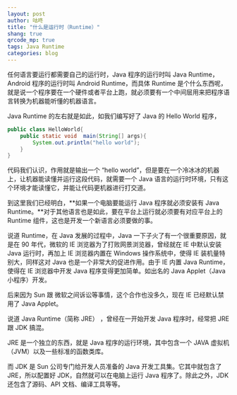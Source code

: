 ```yaml
---
layout: post
author: 咕咚
title: "什么是运行时（Runtime）"
shang: true
qrcode_mp: true
tags: Java Runtime
categories: blog 
---
```


任何语言要运行都需要自己的运行时，Java 程序的运行时叫 Java Runtime，Android 程序的运行时叫 Android Runtime，而具体 Runtime 是个什么东西呢，就是说一个程序要在一个硬件或者平台上跑，就必须要有一个中间层用来把程序语言转换为机器能听懂的机器语言。

Java Runtime 的左右就是如此，如我们编写好了 Java 的 Hello World 程序，

```java
public class HelloWorld{
    public static void  main(String[] args){
        System.out.println("hello world");
    }
}
```

代码我们认识，作用就是输出一个 “hello world”，但是要在一个冷冰冰的机器上，让机器能读懂并运行这段代码，就需要一个 Java 语言的运行时环境，只有这个环境才能读懂它，并能让代码更机器进行打交道。

到这里我们已经明白，**如果一个电脑要能运行 Java 程序就必须安装有 Java Runtime。**对于其他语言也是如此，要在平台上运行就必须要有对应平台上的 Runtime 组件，这也是开发一个新语言必须要做的事。

说道 Runtime，在 Java 发展的过程中，Java 一下子火了有一个很重要原因，就是在 90 年代，微软的 IE 浏览器为了打败网景浏览器，曾经就在 IE 中默认安装 Java 运行时，再加上 IE 浏览器内置在 Windows 操作系统中，使得 IE 装机量特别大，同样这对 Java 也是一个非常大的促进作用。由于 IE 内置 Java Runtime，使得在 IE 浏览器中开发 Java 程序变得更加简单。如出名的  Java Applet（Java 小程序）开发。

后来因为 Sun 跟 微软之间诉讼等事情，这个合作也没多久，现在 IE 已经默认禁用了 Java Applet。

说道 Java Runtime（简称 JRE） ，曾经在一开始开发 Java 程序时，经常把 JRE 跟 JDK 搞混。

JRE 是一个独立的东西，就是 Java 程序的运行环境，其中包含一个 JAVA 虚拟机（JVM）以及一些标准的函数类库。

而 JDK 是 Sun 公司专门给开发人员准备的 Java 开发工具集。它其中就包含了 JRE，所以配置好 JDK，自然就可以在电脑上运行 Java 程序了。除此之外，JDK 还包含了源码、API 文档、编译工具等等。

